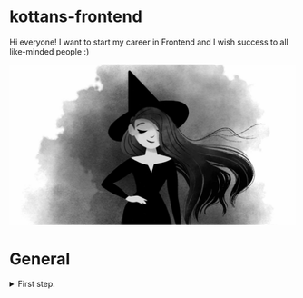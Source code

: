 # kottans-frontend
Hi everyone! 
I want to start my career in Frontend and I wish success to all like-minded people :)

![Witch](https://github.com/AnzhelikaKh/kottans-frontend/blob/main/Img/Witch.jpg)

# General
<details>
<summary>First step.</summary>

## Git Basics

Well, the first step has been taken!
It was my first time using Git and it turned out pretty good.
The task report (screenshots) are in the ["task_Git"](https://github.com/AnzhelikaKh/kottans-frontend/tree/main/Img/Img_Git) folder.


## Linux CLI, and HTTP

Thanks to [Linux Survival](https://linuxsurvival.com/linux-tutorial-introduction/), I consolidated my knowledge of Linux commands. I even learned how to use the command to throw a file for printing (including a specific printer), it was something new for me :)
Also, two articles on the work and structure of HTTP were a little boring, but useful)
The task report (screenshots) are in the ["task_linux_cli"](https://github.com/AnzhelikaKh/kottans-frontend/tree/main/Img/task_linux_cli) folder.

## Git Collaboration
The task report (screenshots) are in the ["task_git_collaboration"](https://github.com/AnzhelikaKh/kottans-frontend/tree/main/Img/task_git_collaboration) folder.

</details>
